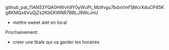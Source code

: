 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


- mettre sweet alet en local


Prochainement:
- creer une tbale qui va garder les horaires